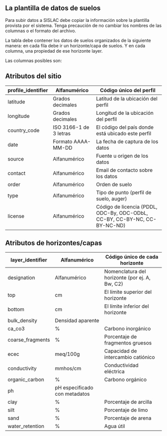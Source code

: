 ## La plantilla de datos de suelos

Para subir datos a SISLAC debe copiar la información sobre la plantilla provista por el sistema. Tenga precaución de no cambiar los nombres de las columnas o el formato del archivo.

La tabla debe contener los datos de suelos organizados de la siguiente manera: en cada fila debe ir un horizonte/capa de suelos. Y en cada columna, una propiedad de ese horizonte layer.

Las columnas posibles son:

## Atributos del sitio

| profile_identifier | Alfanumérico           | Código único del perfil                                                   |
|--------------------|------------------------|---------------------------------------------------------------------------|
| latitude           | Grados decimales       | Latitud de la ubicación del perfil                                        |
| longitude          | Grados decimales       | Longitud de la ubicación del perfil                                       |
| country_code       | ISO 3166-1 de 3 letras | El código del país donde está ubicado este perfil                         |
| date               | Formato AAAA-MM-DD     | La fecha de captura de los datos                                          |
| source             | Alfanumérico           | Fuente u origen de los datos                                              |
| contact            | Alfanumérico           | Email de contacto sobre los datos                                         |
| order              | Alfanumérico           | Orden de suelo                                                            |
| type               | Alfanumérico           | Tipo de punto (perfil de suelo, auger)                                    |
| license            | Alfanumérico           | Código de licencia (PDDL, ODC-By, ODC-ODbL, CC-BY, CC-BY-NC, CC-BY-NC-ND) |

## Atributos de horizontes/capas

| layer_identifier | Alfanumérico                  | Código único de cada horizonte                 |
|------------------|-------------------------------|------------------------------------------------|
| designation      | Alfanumérico                  | Nomenclatura del horizonte (por ej. A, Bw, C2) |
| top              | cm                            | El límite superior del horizonte               |
| bottom           | cm                            | El límite inferior del horizonte               |
| bulk_density     | Densidad aparente             |                                                |
| ca_co3           | %                             | Carbono inorgánico                             |
| coarse_fragments | %                             | Porcentaje de fragmentos gruesos               |
| ecec             | meq/100g                      | Capacidad de intercambio catiónico             |
| conductivity     | mmhos/cm                      | Conductividad eléctrica                        |
| organic_carbon   | %                             | Carbono orgánico                               |
| ph               | pH especificado con metadatos |                                                |
| clay             | %                             | Porcentaje de arcilla                          |
| silt             | %                             | Porcentaje de limo                             |
| sand             | %                             | Porcentaje de arena                            |
| water_retention  | %                             | Agua útil                                      |
